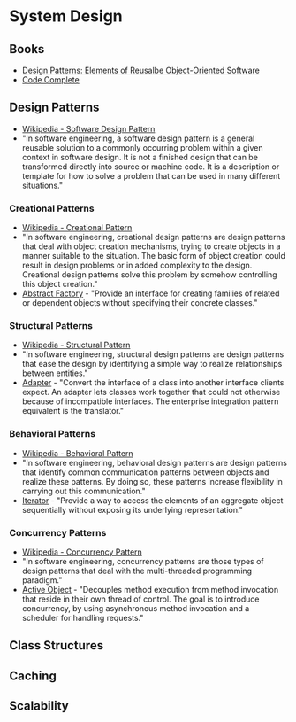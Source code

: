 # System Design

## Books
* [Design Patterns: Elements of Reusalbe Object-Oriented Software](http://www.amazon.com/Design-Patterns-Elements-Reusable-Object-Oriented/dp/0201633612)
* [Code Complete](http://cc2e.com/)

## Design Patterns
* [Wikipedia - Software Design Pattern](https://en.wikipedia.org/wiki/Software_design_pattern)
* "In software engineering, a software design pattern is a general reusable solution to a commonly occurring problem within a given context in software design. It is not a finished design that can be transformed directly into source or machine code. It is a description or template for how to solve a problem that can be used in many different situations."

### Creational Patterns
* [Wikipedia - Creational Pattern](https://en.wikipedia.org/wiki/Creational_pattern)
* "In software engineering, creational design patterns are design patterns that deal with object creation mechanisms, trying to create objects in a manner suitable to the situation. The basic form of object creation could result in design problems or in added complexity to the design. Creational design patterns solve this problem by somehow controlling this object creation."
* [Abstract Factory](https://en.wikipedia.org/wiki/Abstract_factory_pattern) - "Provide an interface for creating families of related or dependent objects without specifying their concrete classes."

### Structural Patterns
* [Wikipedia - Structural Pattern](https://en.wikipedia.org/wiki/Structural_pattern)
* "In software engineering, structural design patterns are design patterns that ease the design by identifying a simple way to realize relationships between entities."
* [Adapter](https://en.wikipedia.org/wiki/Adapter_pattern) - "Convert the interface of a class into another interface clients expect. An adapter lets classes work together that could not otherwise because of incompatible interfaces. The enterprise integration pattern equivalent is the translator."

### Behavioral Patterns
* [Wikipedia - Behavioral Pattern](https://en.wikipedia.org/wiki/Behavioral_pattern)
* "In software engineering, behavioral design patterns are design patterns that identify common communication patterns between objects and realize these patterns. By doing so, these patterns increase flexibility in carrying out this communication."
* [Iterator](https://en.wikipedia.org/wiki/Iterator_pattern) - "Provide a way to access the elements of an aggregate object sequentially without exposing its underlying representation."

### Concurrency Patterns
* [Wikipedia - Concurrency Pattern](https://en.wikipedia.org/wiki/Concurrency_pattern)
* "In software engineering, concurrency patterns are those types of design patterns that deal with the multi-threaded programming paradigm."
* [Active Object](https://en.wikipedia.org/wiki/Active_object) - "Decouples method execution from method invocation that reside in their own thread of control. The goal is to introduce concurrency, by using asynchronous method invocation and a scheduler for handling requests."

## Class Structures

## Caching

## Scalability
